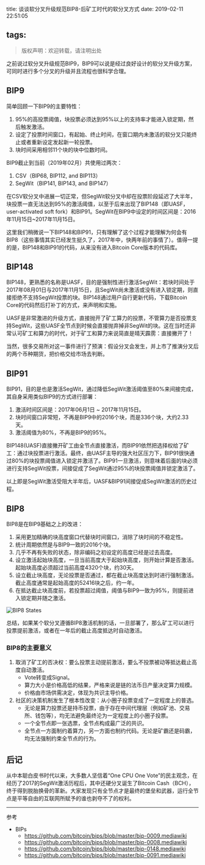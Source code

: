 title: 谈谈软分叉升级规范BIP8-后矿工时代的软分叉方式
date: 2019-02-11 22:51:05

tags:
---

> 版权声明：欢迎转载，请注明出处

之前说过软分叉升级规范BIP9，BIP9可以说是经过良好设计的软分叉升级方案，可同时进行多个分叉的升级并且流程也很科学合理。

## BIP9

简单回顾一下BIP9的主要特性：

1. 95%的高投票阈值，块投票必须达到95%以上的支持率才能进入锁定期，然后触发激活。
2. 设定了投票时间窗口，有起始、终止时间，在窗口期内未激活的软分叉只能终止或者重新设定发起新一轮投票。
3. 块时间采用相邻11个块的块中位数时间。

BIP9截止到当前（2019年02月）共使用过两次：

1. CSV（BIP68, BIP112, and BIP113）
2. SegWit（BIP141, BIP143, and BIP147）

在CSV软分叉中进展一切正常，但SegWit软分叉中却在投票阶段延迟了大半年，块投票一直无法达到95%的激活阈值，以至于后来出现了BIP148（即UASF，user-activated soft fork）和BIP91。SegWit在BIP9中设定的时间区间是：2016年11月15日~2017年11月15日。

这里我们稍微说一下BIP148和BIP91，只有理解了这个过程才能理解为何会有BIP8（这些事情其实已经发生挺久了，2017年中，快两年前的事情了）。值得一提的是，BIP148和BIP91的代码，从来没有进入Bitcoin Core版本的代码库。

## BIP148

BIP148，更熟悉的名称是UASF，目的是强制性进行激活SegWit：若块时间处于2017年08月01日与2017年11月15日，且SegWit尚未激活或没有进入锁定期，则直接拒绝不支持SegWit投票的块。BIP148通过用户自行更新代码，下载Bitcoin Core的代码然后打补丁的方式，来声明和实施。

UASF是非常激进的升级方式，直接抛开了矿工算力的投票，不管算力是否投票支持SegWit，这些UASF全节点到时候会直接抛弃掉非SegWit的块。这在当时还非常认可矿工和算力的时代，对于矿工和算力来说简直是晴天霹雳：直接撇开了！

当然，很多交易所对这一事件进行了预演：假设分叉会发生，并上市了推演分叉后的两个币种期货，把价格交给市场去判断。

## BIP91

BIP91，目的是也是激活SegWit，通过降低SegWit激活阈值至80%来间接完成，其自身采用类似BIP9的方式进行部署：

1. 激活时间区间是：2017年06月1日 ~ 2017年11月15日。
2. 块时间窗口非常短，不再是BIP9中的2016个块，而是336个块，大约2.33天。
3. 激活阈值为80%，不再是BIP9的95%。

BIP148(UASF)直接撇开矿工由全节点直接激活，而BIP91依然把选择权给了矿工：通过块投票进行激活。最终，由UASF主导的强大社区压力下，BIP91很快通过80%的块投票阈值进入锁定并激活了。BIP91一旦激活，则意味着后面的块必须进行支持SegWit投票，间接促成了SegWit通过95%的块投票阈值并锁定激活了。

以上即是SegWit激活受阻大半年后，UASF&BIP91间接促成SegWit激活的历史过程。

## BIP8

BIP8是在BIP9基础之上的改进：

1. 采用更加精确的块高度窗口代替块时间窗口，消除了块时间的不稳定性。
2. 统计周期依然是与BIP9一致的2016个块。
3. 几乎不再有失败的状态，除非编码之初设定的高度已经是过去高度。
4. 设立激活起始块高度，一旦当前高度大于起始块高度，则开始计算是否激活。起始块高度必须超过当前高度4320个块，约30天。
5. 设立截止块高度，无论投票是否通过，都在截止块高度达到时进行强制激活。截止高度通常是起始高度的52416块之后，约一年。
6. 在抵达截止块高度前，若投票超过阈值，阈值与BIP9一致为95%，则提前进入锁定期并随之激活。

![BIP8 States](https://github.com/bitcoin/bips/raw/master/bip-0008/states.png)

总结，如果某个软分叉遵循BIP8激活机制的话，一旦部署了，那么矿工可以进行投票提前激活，或者在一年后的截止高度抵达时自动激活。

### BIP8的主要意义

1. 取消了矿工的否决权：要么投票主动提前激活，要么不投票被动等抵达截止高度自动激活。
   * Vote转变成Signal。
   * 算力大小是价格高低的结果，严格来说是链的法币日产量决定算力规模。
   * 价格由市场供需决定，体现为共识主导价格。
2. 社区的决策机制发生了根本性改变：从小圈子投票变成了一定程度上的普选。
   * 无论是算力投票还是持币投票，由于存在中间代理层（例如矿池、交易所、钱包等），均无法避免最终沦为一定程度上的小圈子投票。
   * 一个全节点即一张选票，全节点构成最广泛的共识。
   * 全节点一方面制约着算力，另一方面也制约代码。无论是矿霸还是码霸，均无法强制约束全节点的行为。

## 后记

从中本聪白皮书时代以来，大多数人坚信着“One CPU One Vote”的民主观念，在经历了2017的SegWit激活历程后，其中还硬分叉诞生了Bitcoin Cash（BCH），终于得到脱胎换骨的革新。大家发现只有全节点才是最终的堡垒和武器，运行全节点是平等自由的互联网所赋予的谁也剥夺不了的权利。

---

参考
* BIPs
  * https://github.com/bitcoin/bips/blob/master/bip-0009.mediawiki
  * https://github.com/bitcoin/bips/blob/master/bip-0008.mediawiki
  * https://github.com/bitcoin/bips/blob/master/bip-0148.mediawiki
  * https://github.com/bitcoin/bips/blob/master/bip-0091.mediawiki
